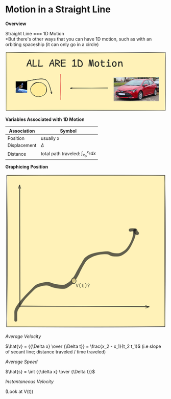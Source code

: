 # Motion in a Straight Line


**Overview**

Straight Line === 1D Motion \
*But there's other ways that you can have 1D motion, such as with an orbiting spaceship (it can only go in a circle)


![1D Motion](Images/All1DMotion.png)


**Variables Associated with 1D Motion**

|Association|Symbol|
|----|-----|
|Position|usually x|
|Displacement|$\Delta$|
|Distance|total path traveled: $\int_{x_o}^{x_e} dx$|


**Graphicing Position**

![Graphing position](Images/GraphingPosition.png)

*Average Velocity*

$\hat{v} = {{\Delta x} \over {\Delta t}} = \frac{x_2 - x_1}{t_2 t_1}$ (i.e slope of secant line; distance traveled / time traveled)

*Average Speed*

$\hat{s} = \int {{\delta x} \over {\Delta t}}$

*Instantaneous Velocity*

(Look at V(t))

